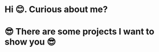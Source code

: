 # Hi :blush:. Curious about me?
# :sunglasses: There are some projects I want to show you :sunglasses:
 
